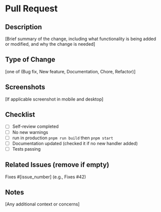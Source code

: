 # Pull Request

## Description

[Brief summary of the change, including what functionality is being added or modified, and why the change is needed]

## Type of Change

[one of (Bug fix, New feature, Documentation, Chore, Refactor)]

## Screenshots

[If applicable screenshot in mobile and desktop]

## Checklist

- [ ] Self-review completed
- [ ] No new warnings
- [ ] run in production `pnpm run build` then `pnpm start`
- [ ] Documentation updated (checked it if no new handler added)
- [ ] Tests passing

## Related Issues (remove if empty)

Fixes #[issue_number] (e.g., Fixes #42)

## Notes

[Any additional context or concerns]
